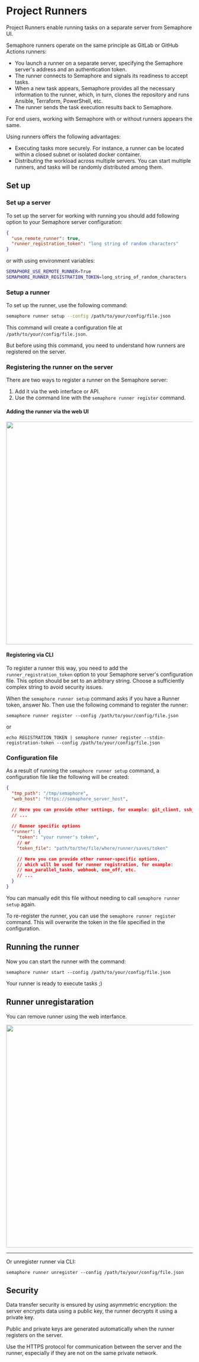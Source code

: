 # Project Runners

Project Runners enable running tasks on a separate server from Semaphore UI.

Semaphore runners operate on the same principle as GitLab or GitHub Actions runners:

- You launch a runner on a separate server, specifying the Semaphore server's address and an authentication token.
- The runner connects to Semaphore and signals its readiness to accept tasks.
- When a new task appears, Semaphore provides all the necessary information to the runner, which, in turn, clones the repository and runs Ansible, Terraform, PowerShell, etc.
- The runner sends the task execution results back to Semaphore.

For end users, working with Semaphore with or without runners appears the same.

Using runners offers the following advantages:
- Executing tasks more securely. For instance, a runner can be located within a closed subnet or isolated docker container.
- Distributing the workload across multiple servers. You can start multiple runners, and tasks will be randomly distributed among them.

## Set up

### Set up a server

To set up the server for working with running you should add following option to your Semaphore server configuration:

```json
{
  "use_remote_runner": true,
  "runner_registration_token": "long string of random characters"
}
```

or with using environment variables:

```bash
SEMAPHORE_USE_REMOTE_RUNNER=True
SEMAPHORE_RUNNER_REGISTRATION_TOKEN=long_string_of_random_characters
```

### Setup a runner

To set up the runner, use the following command:

```bash
semaphore runner setup --config /path/to/your/config/file.json
```

This command will create a configuration file at `/path/to/your/config/file.json`.

But before using this command, you need to understand how runners are registered on the server.

### Registering the runner on the server

There are two ways to register a runner on the Semaphore server:
1) Add it via the web interface or API.
2) Use the command line with the `semaphore runner register` command.

#### Adding the runner via the web UI

<img src="https://github.com/user-attachments/assets/8b0f7890-5767-4139-932d-3e39c217fd57" width="600">

#### Registering via CLI

To register a runner this way, you need to add the `runner_registration_token` option to your Semaphore server's configuration file. This option should be set to an arbitrary string. Choose a sufficiently complex string to avoid security issues.

When the `semaphore runner setup` command asks if you have a Runner token, answer No. Then use the following command to register the runner:

`semaphore runner register --config /path/to/your/config/file.json`

or

`echo REGISTRATION_TOKEN | semaphore runner register --stdin-registration-token --config /path/to/your/config/file.json`

### Configuration file

As a result of running the `semaphore runner setup` command, a configuration file like the following will be created:

```json
{
  "tmp_path": "/tmp/semaphore",
  "web_host": "https://semaphore_server_host",

  // Here you can provide other settings, for example: git_client, ssh_config_path, etc.
  // ...
  
  // Runner specific options
  "runner": {
    "token": "your runner's token",
    // or
    "token_file": "path/to/the/file/where/runner/saves/token"

    // Here you can provide other runner-specific options, 
    // which will be used for runner registration, for example: 
    // max_parallel_tasks, webhook, one_off, etc.
    // ...
  }
}
```

You can manually edit this file without needing to call `semaphore runner setup` again.

To re-register the runner, you can use the `semaphore runner register` command. This will overwrite the token in the file specified in the configuration.

## Running the runner

Now you can start the runner with the command:

```
semaphore runner start --config /path/to/your/config/file.json
```

Your runner is ready to execute tasks ;)

## Runner unregistaration

You can remove runner using the web interfance.

<img src="https://github.com/user-attachments/assets/431291eb-8f48-42c1-b56e-87fc8e9ba040" width="600">

---

Or unregister runner via CLI:

```
semaphore runner unregister --config /path/to/your/config/file.json
```

## Security

Data transfer security is ensured by using asymmetric encryption: the server encrypts data using a public key, the runner decrypts it using a private key.

Public and private keys are generated automatically when the runner registers on the server.

<div class="warning">
  Use the HTTPS protocol for communication between the server and the runner, especially if they are not on the same private network.
</div>
